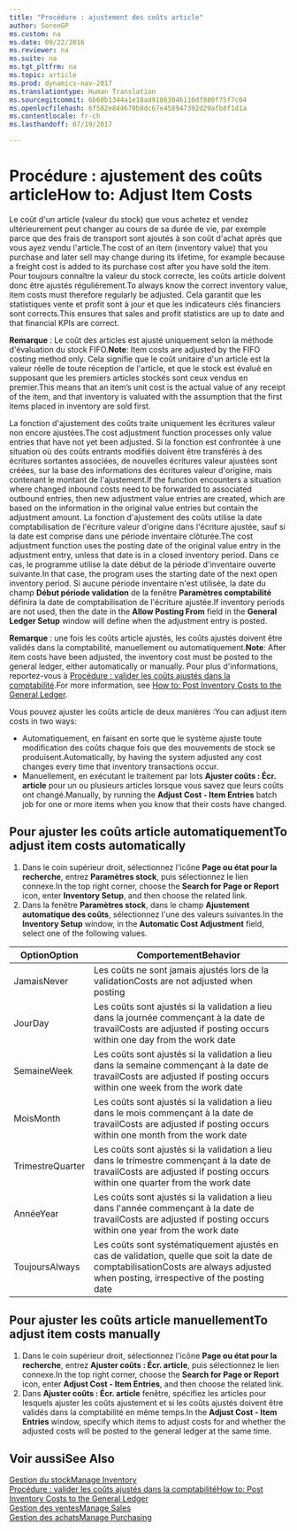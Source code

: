 ```yaml
---
title: "Procédure : ajustement des coûts article"
author: SorenGP
ms.custom: na
ms.date: 09/22/2016
ms.reviewer: na
ms.suite: na
ms.tgt_pltfrm: na
ms.topic: article
ms.prod: dynamics-nav-2017
ms.translationtype: Human Translation
ms.sourcegitcommit: 6b60b1344a1e18ad91863046110df880f75f7c04
ms.openlocfilehash: 6f582e844670b8dc67e458947392d29afb8f1d1a
ms.contentlocale: fr-ch
ms.lasthandoff: 07/19/2017

---
```


# <a name="how-to-adjust-item-costs"></a><span data-ttu-id="23e26-102">Procédure : ajustement des coûts article</span><span class="sxs-lookup"><span data-stu-id="23e26-102">How to: Adjust Item Costs</span></span>   
<span data-ttu-id="23e26-103">Le coût d'un article (valeur du stock) que vous achetez et vendez ultérieurement peut changer au cours de sa durée de vie, par exemple parce que des frais de transport sont ajoutés à son coût d'achat après que vous ayez vendu l'article.</span><span class="sxs-lookup"><span data-stu-id="23e26-103">The cost of an item (inventory value) that you purchase and later sell may change during its lifetime, for example because a freight cost is added to its purchase cost after you have sold the item.</span></span> <span data-ttu-id="23e26-104">Pour toujours connaître la valeur du stock correcte, les coûts article doivent donc être ajustés régulièrement.</span><span class="sxs-lookup"><span data-stu-id="23e26-104">To always know the correct inventory value, item costs must therefore regularly be adjusted.</span></span>
<span data-ttu-id="23e26-105">Cela garantit que les statistiques vente et profit sont à jour et que les indicateurs clés financiers sont corrects.</span><span class="sxs-lookup"><span data-stu-id="23e26-105">This ensures that sales and profit statistics are up to date and that financial KPIs are correct.</span></span>

<span data-ttu-id="23e26-106">**Remarque** : Le coût des articles est ajusté uniquement selon la méthode d'évaluation du stock FIFO.</span><span class="sxs-lookup"><span data-stu-id="23e26-106">**Note**: Item costs are adjusted by the FIFO costing method only.</span></span> <span data-ttu-id="23e26-107">Cela signifie que le coût unitaire d'un article est la valeur réelle de toute réception de l'article, et que le stock est évalué en supposant que les premiers articles stockés sont ceux vendus en premier.</span><span class="sxs-lookup"><span data-stu-id="23e26-107">This means that an item’s unit cost is the actual value of any receipt of the item, and that inventory is valuated with the assumption that the first items placed in inventory are sold first.</span></span>

<span data-ttu-id="23e26-108">La fonction d'ajustement des coûts traite uniquement les écritures valeur non encore ajustées.</span><span class="sxs-lookup"><span data-stu-id="23e26-108">The cost adjustment function processes only value entries that have not yet been adjusted.</span></span> <span data-ttu-id="23e26-109">Si la fonction est confrontée à une situation où des coûts entrants modifiés doivent être transférés à des écritures sortantes associées, de nouvelles écritures valeur ajustées sont créées, sur la base des informations des écritures valeur d'origine, mais contenant le montant de l'ajustement.</span><span class="sxs-lookup"><span data-stu-id="23e26-109">If the function encounters a situation where changed inbound costs need to be forwarded to associated outbound entries, then new adjustment value entries are created, which are based on the information in the original value entries but contain the adjustment amount.</span></span> <span data-ttu-id="23e26-110">La fonction d'ajustement des coûts utilise la date comptabilisation de l'écriture valeur d'origine dans l'écriture ajustée, sauf si la date est comprise dans une période inventaire clôturée.</span><span class="sxs-lookup"><span data-stu-id="23e26-110">The cost adjustment function uses the posting date of the original value entry in the adjustment entry, unless that date is in a closed inventory period.</span></span> <span data-ttu-id="23e26-111">Dans ce cas, le programme utilise la date début de la période d'inventaire ouverte suivante.</span><span class="sxs-lookup"><span data-stu-id="23e26-111">In that case, the program uses the starting date of the next open inventory period.</span></span> <span data-ttu-id="23e26-112">Si aucune période inventaire n'est utilisée, la date du champ **Début période validation** de la fenêtre **Paramètres comptabilité** définira la date de comptabilisation de l'écriture ajustée.</span><span class="sxs-lookup"><span data-stu-id="23e26-112">If inventory periods are not used, then the date in the **Allow Posting From** field in the **General Ledger Setup** window will define when the adjustment entry is posted.</span></span>

<span data-ttu-id="23e26-113">**Remarque** : une fois les coûts article ajustés, les coûts ajustés doivent être validés dans la comptabilité, manuellement ou automatiquement.</span><span class="sxs-lookup"><span data-stu-id="23e26-113">**Note**: After item costs have been adjusted, the inventory cost must be posted to the general ledger, either automatically or manually.</span></span> <span data-ttu-id="23e26-114">Pour plus d'informations, reportez-vous à [Procédure : valider les coûts ajustés dans la comptabilité](inventory-how-post-inventory-cost-gl.md).</span><span class="sxs-lookup"><span data-stu-id="23e26-114">For more information, see [How to: Post Inventory Costs to the General Ledger](inventory-how-post-inventory-cost-gl.md).</span></span>

<span data-ttu-id="23e26-115">Vous pouvez ajuster les coûts article de deux manières :</span><span class="sxs-lookup"><span data-stu-id="23e26-115">You can adjust item costs in two ways:</span></span>
 - <span data-ttu-id="23e26-116">Automatiquement, en faisant en sorte que le système ajuste toute modification des coûts chaque fois que des mouvements de stock se produisent.</span><span class="sxs-lookup"><span data-stu-id="23e26-116">Automatically, by having the system adjusted any cost changes every time that inventory transactions occur.</span></span>
 - <span data-ttu-id="23e26-117">Manuellement, en exécutant le traitement par lots **Ajuster coûts : Écr. article** pour un ou plusieurs articles lorsque vous savez que leurs coûts ont changé.</span><span class="sxs-lookup"><span data-stu-id="23e26-117">Manually, by running the **Adjust Cost - Item Entries** batch job for one or more items when you know that their costs have changed.</span></span>  

## <a name="to-adjust-item-costs-automatically"></a><span data-ttu-id="23e26-118">Pour ajuster les coûts article automatiquement</span><span class="sxs-lookup"><span data-stu-id="23e26-118">To adjust item costs automatically</span></span>
1. <span data-ttu-id="23e26-119">Dans le coin supérieur droit, sélectionnez l'icône **Page ou état pour la recherche**, entrez **Paramètres stock**, puis sélectionnez le lien connexe.</span><span class="sxs-lookup"><span data-stu-id="23e26-119">In the top right corner, choose the **Search for Page or Report** icon, enter **Inventory Setup**, and then  choose the related link.</span></span>
2. <span data-ttu-id="23e26-120">Dans la fenêtre **Paramètres stock**, dans le champ **Ajustement automatique des coûts**, sélectionnez l'une des valeurs suivantes.</span><span class="sxs-lookup"><span data-stu-id="23e26-120">In the **Inventory Setup** window, in the **Automatic Cost Adjustment** field, select one of the following values.</span></span>

|<span data-ttu-id="23e26-121">Option</span><span class="sxs-lookup"><span data-stu-id="23e26-121">Option</span></span> |<span data-ttu-id="23e26-122">Comportement</span><span class="sxs-lookup"><span data-stu-id="23e26-122">Behavior</span></span> |
|-------|---------|
|<span data-ttu-id="23e26-123">Jamais</span><span class="sxs-lookup"><span data-stu-id="23e26-123">Never</span></span>|<span data-ttu-id="23e26-124">Les coûts ne sont jamais ajustés lors de la validation</span><span class="sxs-lookup"><span data-stu-id="23e26-124">Costs are not adjusted when posting</span></span>|
|<span data-ttu-id="23e26-125">Jour</span><span class="sxs-lookup"><span data-stu-id="23e26-125">Day</span></span>|<span data-ttu-id="23e26-126">Les coûts sont ajustés si la validation a lieu dans la journée commençant à la date de travail</span><span class="sxs-lookup"><span data-stu-id="23e26-126">Costs are adjusted if posting occurs within one day from the work date</span></span>|
|<span data-ttu-id="23e26-127">Semaine</span><span class="sxs-lookup"><span data-stu-id="23e26-127">Week</span></span>|<span data-ttu-id="23e26-128">Les coûts sont ajustés si la validation a lieu dans la semaine commençant à la date de travail</span><span class="sxs-lookup"><span data-stu-id="23e26-128">Costs are adjusted if posting occurs within one week from the work date</span></span>|
|<span data-ttu-id="23e26-129">Mois</span><span class="sxs-lookup"><span data-stu-id="23e26-129">Month</span></span>|<span data-ttu-id="23e26-130">Les coûts sont ajustés si la validation a lieu dans le mois commençant à la date de travail</span><span class="sxs-lookup"><span data-stu-id="23e26-130">Costs are adjusted if posting occurs within one month from the work date</span></span>|
|<span data-ttu-id="23e26-131">Trimestre</span><span class="sxs-lookup"><span data-stu-id="23e26-131">Quarter</span></span>|<span data-ttu-id="23e26-132">Les coûts sont ajustés si la validation a lieu dans le trimestre commençant à la date de travail</span><span class="sxs-lookup"><span data-stu-id="23e26-132">Costs are adjusted if posting occurs within one quarter from the work date</span></span>|
|<span data-ttu-id="23e26-133">Année</span><span class="sxs-lookup"><span data-stu-id="23e26-133">Year</span></span>|<span data-ttu-id="23e26-134">Les coûts sont ajustés si la validation a lieu dans l'année commençant à la date de travail</span><span class="sxs-lookup"><span data-stu-id="23e26-134">Costs are adjusted if posting occurs within one year from the work date</span></span>|
|<span data-ttu-id="23e26-135">Toujours</span><span class="sxs-lookup"><span data-stu-id="23e26-135">Always</span></span>|<span data-ttu-id="23e26-136">Les coûts sont systématiquement ajustés en cas de validation, quelle que soit la date de comptabilisation</span><span class="sxs-lookup"><span data-stu-id="23e26-136">Costs are always adjusted when posting, irrespective of the posting date</span></span>|

## <a name="to-adjust-item-costs-manually"></a><span data-ttu-id="23e26-137">Pour ajuster les coûts article manuellement</span><span class="sxs-lookup"><span data-stu-id="23e26-137">To adjust item costs manually</span></span>
1. <span data-ttu-id="23e26-138">Dans le coin supérieur droit, sélectionnez l'icône **Page ou état pour la recherche**, entrez **Ajuster coûts : Écr. article**, puis sélectionnez le lien connexe.</span><span class="sxs-lookup"><span data-stu-id="23e26-138">In the top right corner, choose the **Search for Page or Report** icon, enter **Adjust Cost - Item Entries**, and then choose the related link.</span></span>
2. <span data-ttu-id="23e26-139">Dans **Ajuster coûts : Écr. article** fenêtre, spécifiez les articles pour lesquels ajuster les coûts ajustement et si les coûts ajustés doivent être validés dans la comptabilité en même temps.</span><span class="sxs-lookup"><span data-stu-id="23e26-139">In the **Adjust Cost - Item Entries** window, specify which items to adjust costs for and whether the adjusted costs will be posted to the general ledger at the same time.</span></span>

## <a name="see-also"></a><span data-ttu-id="23e26-140">Voir aussi</span><span class="sxs-lookup"><span data-stu-id="23e26-140">See Also</span></span>
[<span data-ttu-id="23e26-141">Gestion du stock</span><span class="sxs-lookup"><span data-stu-id="23e26-141">Manage Inventory</span></span>](inventory-manage-inventory.md)  
[<span data-ttu-id="23e26-142">Procédure : valider les coûts ajustés dans la comptabilité</span><span class="sxs-lookup"><span data-stu-id="23e26-142">How to: Post Inventory Costs to the General Ledger</span></span>](inventory-how-post-inventory-cost-gl.md)  
[<span data-ttu-id="23e26-143">Gestion des ventes</span><span class="sxs-lookup"><span data-stu-id="23e26-143">Manage Sales</span></span>](sales-manage-sales.md)  
[<span data-ttu-id="23e26-144">Gestion des achats</span><span class="sxs-lookup"><span data-stu-id="23e26-144">Manage Purchasing</span></span>](purchasing-manage-purchasing.md)

